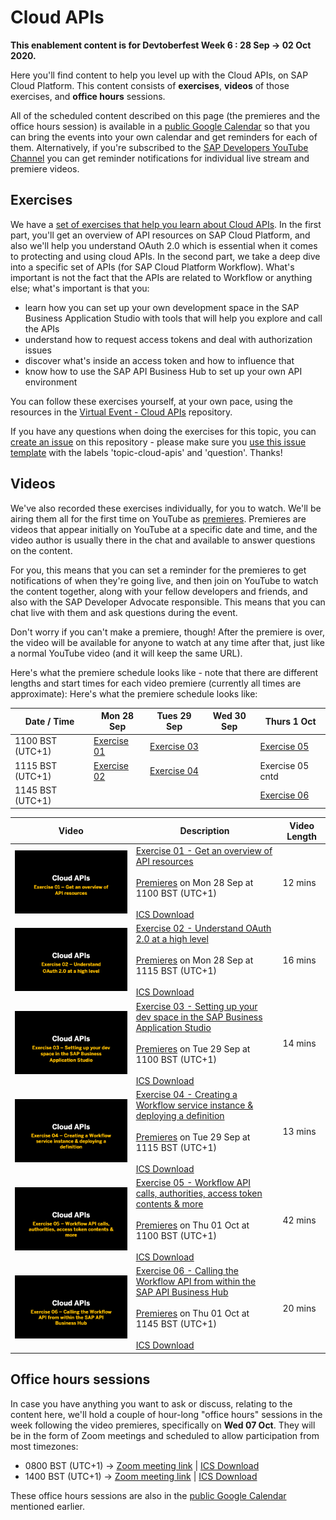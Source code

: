 # Cloud APIs

**This enablement content is for Devtoberfest Week 6 : 28 Sep → 02 Oct 2020.**

Here you'll find content to help you level up with the Cloud APIs, on SAP Cloud Platform. This content consists of **exercises**, **videos** of those exercises, and **office hours** sessions.

All of the scheduled content described on this page (the premieres and the office hours session) is available in a [public Google Calendar](https://calendar.google.com/calendar?cid=Ym1ibGJucHFkOHMwcWZoYnZnMjJqazE3OWdAZ3JvdXAuY2FsZW5kYXIuZ29vZ2xlLmNvbQ) so that you can bring the events into your own calendar and get reminders for each of them. Alternatively, if you're subscribed to the [SAP Developers YouTube Channel](https://www.youtube.com/user/sapdevs) you can get reminder notifications for individual live stream and premiere videos.

## Exercises

We have a [set of exercises that help you learn about Cloud APIs](https://github.com/SAP-samples/cloud-apis-virtual-event/). In the first part, you'll get an overview of API resources on SAP Cloud Platform, and also we'll help you understand OAuth 2.0 which is essential when it comes to protecting and using cloud APIs. In the second part, we take a deep dive into a specific set of APIs (for SAP Cloud Platform Workflow). What's important is not the fact that the APIs are related to Workflow or anything else; what's important is that you:

- learn how you can set up your own development space in the SAP Business Application Studio with tools that will help you explore and call the APIs
- understand how to request access tokens and deal with authorization issues
- discover what's inside an access token and how to influence that
- know how to use the SAP API Business Hub to set up your own API environment

You can follow these exercises yourself, at your own pace, using the resources in the [Virtual Event - Cloud APIs](https://github.com/SAP-samples/cloud-apis-virtual-event/) repository.

If you have any questions when doing the exercises for this topic, you can [create an issue](https://github.com/SAP-samples/sap-devtoberfest-2020/issues/new?assignees=&labels=question%2C+topic-cloud-apis&template=exercise-question.md&title=Summarize+your+question+here) on this repository - please make sure you [use this issue template](https://github.com/SAP-samples/sap-devtoberfest-2020/issues/new?assignees=&labels=question%2C+topic-cloud-apis&template=exercise-question.md&title=Summarize+your+question+here) with the labels 'topic-cloud-apis' and 'question'. Thanks!

## Videos

We've also recorded these exercises individually, for you to watch. We'll be airing them all for the first time on YouTube as [premieres](https://support.google.com/youtube/answer/9080341). Premieres are videos that appear initially on YouTube at a specific date and time, and the video author is usually there in the chat and available to answer questions on the content.

For you, this means that you can set a reminder for the premieres to get notifications of when they're going live, and then join on YouTube to watch the content together, along with your fellow developers and friends, and also with the SAP Developer Advocate responsible. This means that you can chat live with them and ask questions during the event.

Don't worry if you can't make a premiere, though! After the premiere is over, the video will be available for anyone to watch at any time after that, just like a normal YouTube video (and it will keep the same URL).

Here's what the premiere schedule looks like - note that there are different lengths and start times for each video premiere (currently all times are approximate):
Here's what the premiere schedule looks like:

| Date / Time      | Mon 28 Sep        | Tues 29 Sep       | Wed 30 Sep  | Thurs 1 Oct |
| ---------------- | ---------------- | --------------- | --------------- | --------------- |
| 1100 BST (UTC+1) | [Exercise 01](https://youtu.be/efnYDfEwqDs) | [Exercise 03](https://youtu.be/yKkBoR1rqlk) | | [Exercise 05](https://youtu.be/4BZimZlZvzw) |
| 1115 BST (UTC+1) | [Exercise 02](https://youtu.be/ie3V0HuJg8M) | [Exercise 04](https://youtu.be/8vQIEwAZcqw) |  | Exercise 05 cntd |
| 1145 BST (UTC+1) | | | | [Exercise 06](https://youtu.be/C92_0AL0wLY) |

| Video | Description | Video Length |
| - | - | - |
| [![Exercise 01](cloud-apis-1.png)](https://youtu.be/efnYDfEwqDs)  | [Exercise 01 - Get an overview of API resources](https://github.com/SAP-samples/cloud-apis-virtual-event/tree/main/exercises/01/readme.md)  <br><br>[Premieres](https://youtu.be/efnYDfEwqDs) on Mon 28 Sep at 1100 BST (UTC+1)<br><br>[ICS Download](https://sap-samples.github.io/sap-devtoberfest-2020/cal/cloud_apis_ex1.ics) | 12 mins |
| [![Exercise 02](cloud-apis-2.png)](https://youtu.be/ie3V0HuJg8M)  | [Exercise 02 - Understand OAuth 2.0 at a high level](https://github.com/SAP-samples/cloud-apis-virtual-event/tree/main/exercises/02/readme.md)  <br><br>[Premieres](https://youtu.be/ie3V0HuJg8M) on Mon 28 Sep at 1115 BST (UTC+1)<br><br>[ICS Download](https://sap-samples.github.io/sap-devtoberfest-2020/cal/cloud_apis_ex2.ics) | 16 mins |
| [![Exercise 03](cloud-apis-3.png)](https://youtu.be/yKkBoR1rqlk)  | [Exercise 03 - Setting up your dev space in the SAP Business Application Studio](https://github.com/SAP-samples/cloud-apis-virtual-event/tree/main/exercises/03/readme.md)  <br><br>[Premieres](https://youtu.be/yKkBoR1rqlk) on Tue 29 Sep at 1100 BST (UTC+1)<br><br>[ICS Download](https://sap-samples.github.io/sap-devtoberfest-2020/cal/cloud_apis_ex3.ics) | 14 mins |
| [![Exercise 04](cloud-apis-4.png)](https://youtu.be/8vQIEwAZcqw)  | [Exercise 04 - Creating a Workflow service instance & deploying a definition](https://github.com/SAP-samples/cloud-apis-virtual-event/tree/main/exercises/04/readme.md)  <br><br>[Premieres](https://youtu.be/8vQIEwAZcqw) on Tue 29 Sep at 1115 BST (UTC+1)<br><br>[ICS Download](https://sap-samples.github.io/sap-devtoberfest-2020/cal/cloud_apis_ex4.ics) | 13 mins |
| [![Exercise 05](cloud-apis-5.png)](https://youtu.be/4BZimZlZvzw)  | [Exercise 05 - Workflow API calls, authorities, access token contents & more](https://github.com/SAP-samples/cloud-apis-virtual-event/tree/main/exercises/05/readme.md)  <br><br>[Premieres](https://youtu.be/4BZimZlZvzw) on Thu 01 Oct at 1100 BST (UTC+1)<br><br>[ICS Download](https://sap-samples.github.io/sap-devtoberfest-2020/cal/cloud_apis_ex5.ics) | 42 mins |
| [![Exercise 06](cloud-apis-6.png)](https://youtu.be/C92_0AL0wLY)  | [Exercise 06 - Calling the Workflow API from within the SAP API Business Hub](https://github.com/SAP-samples/cloud-apis-virtual-event/tree/main/exercises/06/readme.md)  <br><br>[Premieres](https://youtu.be/C92_0AL0wLY) on Thu 01 Oct at 1145 BST (UTC+1)<br><br>[ICS Download](https://sap-samples.github.io/sap-devtoberfest-2020/cal/cloud_apis_ex6.ics) | 20 mins |


## Office hours sessions

In case you have anything you want to ask or discuss, relating to the content here, we'll hold a couple of hour-long "office hours" sessions in the week following the video premieres, specifically on **Wed 07 Oct**. They will be in the form of Zoom meetings and scheduled to allow participation from most timezones:

- 0800 BST (UTC+1) → [Zoom meeting link](https://sap-se.zoom.us/j/97591864805) | [ICS Download](https://sap-samples.github.io/sap-devtoberfest-2020/cal/cloud_apis_office_hours1.ics)
- 1400 BST (UTC+1) → [Zoom meeting link](https://sap-se.zoom.us/j/94828077650) | [ICS Download](https://sap-samples.github.io/sap-devtoberfest-2020/cal/cloud_apis_office_hours2.ics)

These office hours sessions are also in the [public Google Calendar](https://calendar.google.com/calendar?cid=Ym1ibGJucHFkOHMwcWZoYnZnMjJqazE3OWdAZ3JvdXAuY2FsZW5kYXIuZ29vZ2xlLmNvbQ) mentioned earlier.

